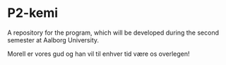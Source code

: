 # P2-kemi
A repository for the program, which will be developed during the second semester at Aalborg University.

Morell er vores gud og han vil til enhver tid være os overlegen!
